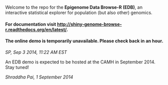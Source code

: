 Welcome to the repo for the **Epigenome Data Browse-R (EDB)**, an interactive statistical explorer for population (but also other) genomics.

#### For documentation visit  http://shiny-genome-browse-r.readthedocs.org/en/latest/.

#### The online demo is temporarily unavailable. Please check back in an hour.
_SP, Sep 3 2014, 11:22 AM EST_

An EDB demo is expected to be hosted at the CAMH in September 2014. Stay tuned!

_Shraddha Pai, 1 September 2014_

